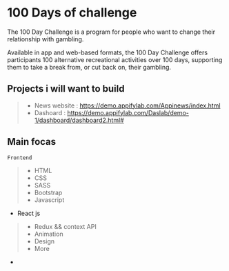 
# 100 Days of challenge 
The 100 Day Challenge is a program for people who want to change their relationship with gambling.

Available in app and web-based formats, the 100 Day Challenge offers participants 100 alternative recreational activities over 100 days, supporting them to take a break from, or cut back on, their gambling.

## Projects i will want to build 

> - News website : https://demo.appifylab.com/Appinews/index.html
> - Dashoard : https://demo.appifylab.com/Daslab/demo-1/dashboard/dashboard2.html#


## Main focas 

`Frontend `
> - HTML
> - CSS 
> - SASS
> - Bootstrap
> - Javascript
 - React js
> - Redux && context API
>- Animation 
> - Design 
> - More 
 - 
 
 
